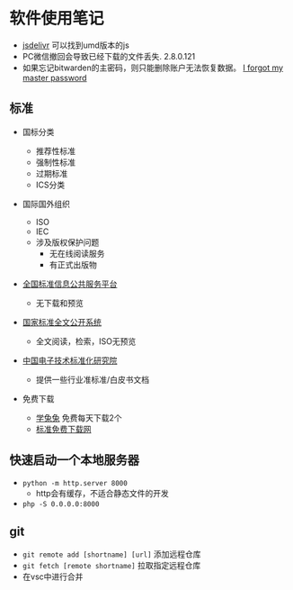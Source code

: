 # 软件使用笔记

* [jsdelivr](https://www.jsdelivr.com/) 可以找到umd版本的js
* PC微信撤回会导致已经下载的文件丢失. 2.8.0.121
* 如果忘记bitwarden的主密码，则只能删除账户无法恢复数据。 [I forgot my master password](https://help.bitwarden.com/article/forgot-master-password/)

## 标准

* 国标分类
  * 推荐性标准
  * 强制性标准
  * 过期标准
  * ICS分类

* 国际国外组织
  * ISO
  * IEC
  * 涉及版权保护问题
    * 无在线阅读服务
    * 有正式出版物

* [全国标准信息公共服务平台](http://std.samr.gov.cn/)
  * 无下载和预览
* [国家标准全文公开系统](http://openstd.samr.gov.cn/)
  * 全文阅读，检索，ISO无预览
* [中国电子技术标准化研究院](http://www.cesi.ac.cn/page/second3.jsp?catalog=/005/005-003)
  * 提供一些行业准标准/白皮书文档
* 免费下载
  * [学兔兔](http://www.bzfxw.com/) 免费每天下载2个
  * [标准免费下载网](http://www.bzmfxz.com/)

## 快速启动一个本地服务器

* `python -m http.server 8000`
  * http会有缓存，不适合静态文件的开发
* `php -S 0.0.0.0:8000`

## git

* `git remote add [shortname] [url]` 添加远程仓库
* `git fetch [remote shortname]` 拉取指定远程仓库
* 在vsc中进行合并
